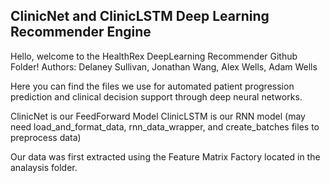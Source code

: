 ## ClinicNet and ClinicLSTM Deep Learning Recommender Engine
Hello, welcome to the HealthRex DeepLearning Recommender Github Folder!
Authors: Delaney Sullivan, Jonathan Wang, Alex Wells, Adam Wells

Here you can find the files we use for automated patient progression prediction and clinical decision support through deep neural networks.

ClinicNet is our FeedForward Model
ClinicLSTM is our RNN model (may need load_and_format_data, rnn_data_wrapper, and create_batches files to preprocess data)

Our data was first extracted using the Feature Matrix Factory located in the analaysis folder.
